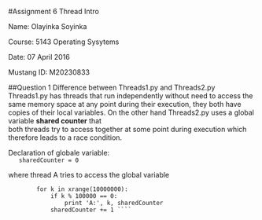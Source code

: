 #Assignment 6 Thread Intro

Name: Olayinka Soyinka 

Course: 5143 Operating Sysytems 

Date: 07 April 2016

Mustang ID: M20230833

##Question 1
Difference between Threads1.py and Threads2.py
Threads1.py has threads that run independently without need to access the same memory space at any point during their execution,
they both have copies of their local variables. On the other hand Threads2.py uses a global variable **shared counter** that  
both threads try to access together at some point during execution which therefore leads to a race condition.  

Declaration of globale variable:  
````    sharedCounter = 0 ````
    
where thread A tries to access the global variable  
````    global sharedCounter  
        for k in xrange(10000000):  
            if k % 100000 == 0:  
                print 'A:', k, sharedCounter  
            sharedCounter += 1 ````

